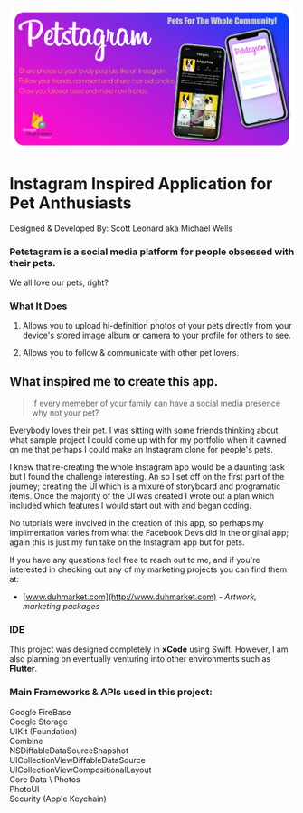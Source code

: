 ![](https://github.com/victis23/Petstagram/blob/master/PetsgramGithubImage-101.jpg?raw=true)
# Instagram Inspired Application for Pet Anthusiasts
Designed & Developed By: Scott Leonard aka Michael Wells

### Petstagram is a social media platform for people obsessed with their pets.

We all love our pets, right?  

### What It Does

1. Allows you to upload hi-definition photos of your pets directly from your device's stored image album or camera to your profile for others to see.

2. Allows you to follow & communicate with other pet lovers.

## What inspired me to create this app.

> If every memeber of your family can have a social media presence why not your pet? 

Everybody loves their pet. I was sitting with some friends thinking about what sample project I could come up with for my portfolio when it dawned on me that perhaps I could make an Instagram clone for people's pets.

I knew that re-creating the whole Instagram app would be a daunting task but I found the challenge interesting. An so I set off on the first part of the journey; creating the UI which is a mixure of storyboard and programatic items. Once the majority of the UI was created I wrote out a plan which included which features I would start out with and began coding. 

No tutorials were involved in the creation of this app, so perhaps my implimentation varies from what the Facebook Devs did in the original app; again this is just my fun take on the Instagram app but for pets. 

If you have any questions feel free to reach out to me, and if you're interested in checking out any of my marketing projects you can find them at: 

* [www.duhmarket.com](http://www.duhmarket.com) - *Artwork, marketing packages*

### IDE
This project was designed completely in **xCode** using Swift. However, I am also planning on eventually venturing into other environments such as **Flutter**. 

### Main Frameworks & APIs used in this project:

Google FireBase \
Google Storage \
UIKit (Foundation)\
Combine \
NSDiffableDataSourceSnapshot \
UICollectionViewDiffableDataSource \
UICollectionViewCompositionalLayout \
Core Data \ 
Photos \
PhotoUI \
Security (Apple Keychain)

